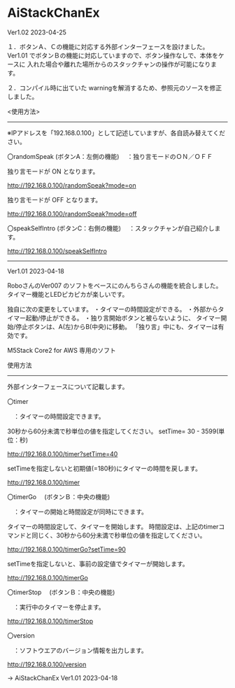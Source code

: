 # AiStackChanEx

Ver1.02 2023-04-25

１．ボタンＡ、Ｃの機能に対応する外部インターフェースを設けました。
Ver1.01 でボタンＢの機能に対応していますので、ボタン操作なしで、本体をケースに
入れた場合や離れた場所からのスタックチャンの操作が可能になります。

２．コンパイル時に出ていた warningを解消するため、参照元のソースを修正しました。


<使用方法>

-------------------------------------

※IPアドレスを「192.168.0.100」として記述していますが、各自読み替えてください。

〇randomSpeak (ボタンA：左側の機能)
　：独り言モードのＯＮ／ＯＦＦ

独り言モードが ON となります。

http://192.168.0.100/randomSpeak?mode=on


独り言モードが OFF となります。

http://192.168.0.100/randomSpeak?mode=off




〇speakSelfIntro (ボタンC：右側の機能)
　：スタックチャンが自己紹介します。

http://192.168.0.100/speakSelfIntro







------------------------------------------------------------------------

Ver1.01 2023-04-18

RoboさんのVer007 のソフトをベースにのんちらさんの機能を統合しました。
タイマー機能とLEDピカピカが楽しいです。

独自に次の変更をしています。
・タイマーの時間設定ができる。
・外部からタイマー起動/停止ができる。
・独り言開始ボタンと被らないように、
 タイマー開始/停止ボタンは、A(左)からB(中央)に移動。
 「独り言」中にも、タイマーは有効です。

M5Stack Core2 for AWS 専用のソフト

使用方法

-------------------------------------

外部インターフェースについて記載します。

〇timer

　：タイマーの時間設定できます。

30秒から60分未満で秒単位の値を指定してください。
setTime= 30 - 3599(単位：秒)   

http://192.168.0.100/timer?setTime=40


setTimeを指定しないと初期値(=180秒)にタイマーの時間を戻します。

http://192.168.0.100/timer



〇timerGo 　(ボタンＢ：中央の機能)

　：タイマーの開始と時間設定が同時にできます。

タイマーの時間設定して、タイマーを開始します。
時間設定は、上記のtimerコマンドと同じく、30秒から60分未満で秒単位の値を指定してください。

http://192.168.0.100/timerGo?setTime=90


setTimeを指定しないと、事前の設定値でタイマーが開始します。

http://192.168.0.100/timerGo



〇timerStop 　(ボタンＢ：中央の機能)

　：実行中のタイマーを停止ます。

http://192.168.0.100/timerStop



〇version

　：ソフトウエアのバージョン情報を出力します。

http://192.168.0.100/version

  -> AiStackChanEx Ver1.01 2023-04-18

